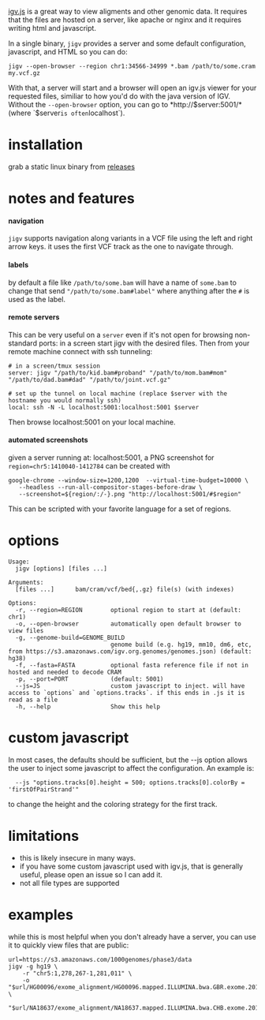[igv.js](https://github.com/igvteam/igv.js) is a great way to view aligments and other genomic data. 
It requires that the files are hosted on a server, like apache or nginx and it requires writing html and
javascript.

In a single binary, `jigv` provides a server and some default configuration,
javascript, and HTML so you can do:

```
jigv --open-browser --region chr1:34566-34999 *.bam /path/to/some.cram my.vcf.gz
```
With that, a server will start and a browser will open an igv.js viewer for your requested files, 
similiar to how you'd do with the java version of IGV. Without the `--open-browser` option, you can
go to *http://$server:5001/* (where `$server` is often `localhost`).

# installation

grab a static linux binary from [releases](https://github.com/brentp/jigv/releases/latest)

# notes and features

#### navigation

`jigv` supports navigation along variants in a VCF file using the left and right arrow keys. it uses the first VCF track
as the one to navigate through.

#### labels 

by default a file like `/path/to/some.bam` will have a name of `some.bam` to change that send `"/path/to/some.bam#label"`
where anything after the `#` is used as the label.

#### remote servers 

This can be very useful on a `server` even if it's not open for browsing non-standard ports: in a screen start jigv with the desired files. 
Then from your remote machine connect with ssh tunneling:

```
# in a screen/tmux session
server: jigv "/path/to/kid.bam#proband" "/path/to/mom.bam#mom" "/path/to/dad.bam#dad" "/path/to/joint.vcf.gz"

# set up the tunnel on local machine (replace $server with the hostname you would normally ssh)
local: ssh -N -L localhost:5001:localhost:5001 $server
```

Then browse localhost:5001 on your local machine.


#### automated screenshots

given a server running at: localhost:5001, a PNG screenshot for `region=chr5:1410040-1412784` can be created with

```
google-chrome --window-size=1200,1200  --virtual-time-budget=10000 \
   --headless --run-all-compositor-stages-before-draw \
   --screenshot=${region/:/-}.png "http://localhost:5001/#$region"
```

This can be scripted with your favorite language for a set of regions.

# options

```
Usage:
  jigv [options] [files ...]

Arguments:
  [files ...]      bam/cram/vcf/bed{,.gz} file(s) (with indexes)

Options:
  -r, --region=REGION        optional region to start at (default: chr1)
  -o, --open-browser         automatically open default browser to view files
  -g, --genome-build=GENOME_BUILD
                             genome build (e.g. hg19, mm10, dm6, etc, from https://s3.amazonaws.com/igv.org.genomes/genomes.json) (default: hg38)
  -f, --fasta=FASTA          optional fasta reference file if not in hosted and needed to decode CRAM
  -p, --port=PORT            (default: 5001)
  --js=JS                    custom javascript to inject. will have access to `options` and `options.tracks`. if this ends in .js it is read as a file
  -h, --help                 Show this help
```

# custom javascript

In most cases, the defaults should be sufficient, but
the --js option allows the user to inject some javascript to affect the configuration. An example is:

```
  --js "options.tracks[0].height = 500; options.tracks[0].colorBy = 'firstOfPairStrand'"
```
to change the height and the coloring strategy for the first track. 

# limitations

+ this is likely insecure in many ways.
+ if you have some custom javascript used with igv.js, that is generally useful, please open an issue so I can add it.
+ not all file types are supported

# examples

while this is most helpful when you don't already have a server, you can use it to quickly view files
that are public:
```
url=https://s3.amazonaws.com/1000genomes/phase3/data
jigv -g hg19 \
    -r "chr5:1,278,267-1,281,011" \
    -o "$url/HG00096/exome_alignment/HG00096.mapped.ILLUMINA.bwa.GBR.exome.20120522.bam#kid" \
       "$url/NA18637/exome_alignment/NA18637.mapped.ILLUMINA.bwa.CHB.exome.20121211.bam#mom"
```

